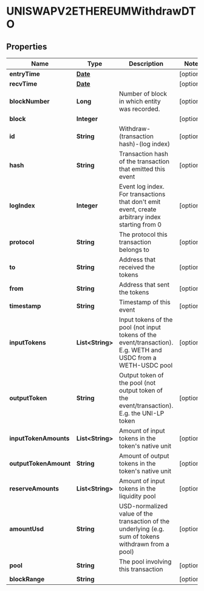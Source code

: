 

# UNISWAPV2ETHEREUMWithdrawDTO

## Properties

Name | Type | Description | Notes
------------ | ------------- | ------------- | -------------
**entryTime** | [**Date**](Date.md) |  |  [optional]
**recvTime** | [**Date**](Date.md) |  |  [optional]
**blockNumber** | **Long** | Number of block in which entity was recorded. |  [optional]
**block** | **Integer** |  |  [optional]
**id** | **String** | Withdraw-(transaction hash)-(log index) |  [optional]
**hash** | **String** | Transaction hash of the transaction that emitted this event |  [optional]
**logIndex** | **Integer** | Event log index. For transactions that don&#39;t emit event, create arbitrary index starting from 0 |  [optional]
**protocol** | **String** | The protocol this transaction belongs to |  [optional]
**to** | **String** | Address that received the tokens |  [optional]
**from** | **String** | Address that sent the tokens |  [optional]
**timestamp** | **String** | Timestamp of this event |  [optional]
**inputTokens** | **List&lt;String&gt;** | Input tokens of the pool (not input tokens of the event/transaction). E.g. WETH and USDC from a WETH-USDC pool |  [optional]
**outputToken** | **String** | Output token of the pool (not output token of the event/transaction). E.g. the UNI-LP token |  [optional]
**inputTokenAmounts** | **List&lt;String&gt;** | Amount of input tokens in the token&#39;s native unit |  [optional]
**outputTokenAmount** | **String** | Amount of output tokens in the token&#39;s native unit |  [optional]
**reserveAmounts** | **List&lt;String&gt;** | Amount of input tokens in the liquidity pool |  [optional]
**amountUsd** | **String** | USD-normalized value of the transaction of the underlying (e.g. sum of tokens withdrawn from a pool) |  [optional]
**pool** | **String** | The pool involving this transaction |  [optional]
**blockRange** | **String** |  |  [optional]




